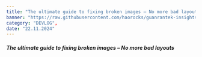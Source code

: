 ```yaml
---
title: "The ultimate guide to fixing broken images – No more bad layouts"
banner: "https://raw.githubusercontent.com/haorocks/guanrantek-insights/master/insights/the-ultimate-guide-to-fixing-broken-images-no-more-bad-layouts/banner.jpg",
category: "DEVLOG",
date: "22.11.2024"
---
```


##### The ultimate guide to fixing broken images – No more bad layouts
